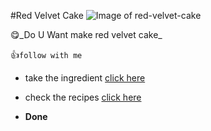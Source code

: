 #Red Velvet Cake
![Image of red-velvet-cake](https://www.livewellbakeoften.com/wp-content/uploads/2019/01/Red-Velvet-Cake-8.jpg)

😋️_Do U Want make red velvet cake_


👍️`follow with me`

- take the ingredient [click here](https://github.com/28nik/urban-eureka/blob/main/ingredients.md)

- check the recipes [click here](https://github.com/28nik/urban-eureka/blob/main/recipes.md)

- **Done**

